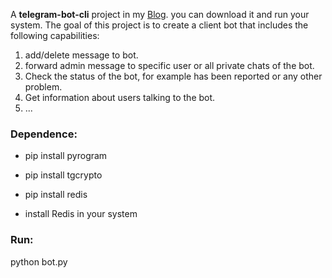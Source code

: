 A  **telegram-bot-cli** project in my [Blog](https://virgool.io/@zankoAn). you can download it and run your system.
The goal of this project is to create a client bot that includes the following capabilities:

1. add/delete message to bot.
2. forward admin message to specific user or all private chats of the bot.
3. Check the status of the bot, for example has been reported or any other problem.
4. Get information about users talking to the bot.
5. ...


### Dependence:

- pip install pyrogram


- pip install tgcrypto


- pip install redis


- install Redis in your system


### Run:
python bot.py
